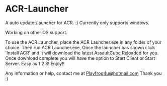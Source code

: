 ACR-Launcher
============

A auto updater/launcher for ACR. :)
Currently only supports windows. 

Working on other OS support. 

To use the ACR Launcher, place the ACR Launcher.exe in any folder of your choice. Then run ACR Launcher.exe, Once the launcher has shown click 'Install ACR' and it will download the latest AssaultCube Reloaded for you. Once download complete you will have the option to Start Client or Start Server. Easy as 1 2 3! Enjoy!!

Any information or help, contact me at Playfrog4u@hotmail.com
Thank you :)
